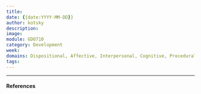 ```yaml
---
title: 
date: {{date:YYYY-MM-DD}}
author: kotsky
description: 
image: 
module: GDO710
category: Development
week: 
domains: Dispositional, Affective, Interpersonal, Cognitive, Procedural
tags: 
---
```




---

#### References